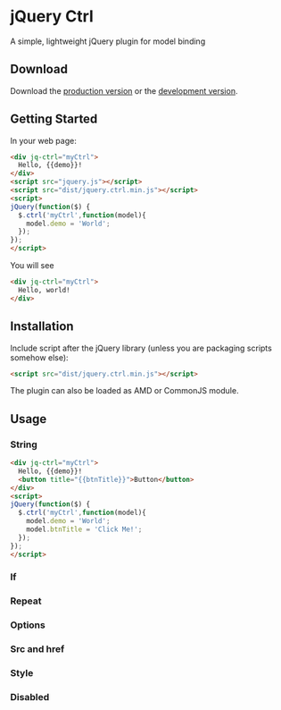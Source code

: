 # jQuery Ctrl

A simple, lightweight jQuery plugin for model binding

## Download
Download the [production version][min] or the [development version][max].

[min]: https://raw.github.com/zengohm/jquery-ctrl/master/dist/jquery.ctrl.min.js
[max]: https://raw.github.com/zengohm/jquery-ctrl/master/dist/jquery.ctrl.js

## Getting Started

In your web page:

```html
<div jq-ctrl="myCtrl">
  Hello, {{demo}}!
</div>
<script src="jquery.js"></script>
<script src="dist/jquery.ctrl.min.js"></script>
<script>
jQuery(function($) {
  $.ctrl('myCtrl',function(model){
    model.demo = 'World';
  });
});
</script>
```

You will see

```html
<div jq-ctrl="myCtrl">
  Hello, world!
</div>
```

## Installation
Include script after the jQuery library (unless you are packaging scripts somehow else):
```html
<script src="dist/jquery.ctrl.min.js"></script>
```
The plugin can also be loaded as AMD or CommonJS module.

## Usage

### String
```html
<div jq-ctrl="myCtrl">
  Hello, {{demo}}!
  <button title="{{btnTitle}}">Button</button>
</div>
<script>
jQuery(function($) {
  $.ctrl('myCtrl',function(model){
    model.demo = 'World';
    model.btnTitle = 'Click Me!';
  });
});
</script>
```

### If

### Repeat

### Options

### Src and href

### Style

### Disabled
